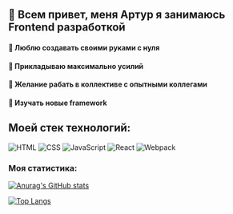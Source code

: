 ## 👋 Всем привет, меня Артур я занимаюсь Frontend разработкой

####  🔨 Люблю создавать своими руками с нуля
#### 💪 Прикладываю максимально усилий 
#### 👫 Желание рабать в коллективе с опытными коллегами 
#### 📙 Изучать новые framework 

## Моей стек технологий:
![HTML](https://img.shields.io/badge/HTML5-2a2a2a?style=for-the-badge&logo=html5)
![CSS](https://img.shields.io/badge/CSS-2a2a2a?style=for-the-badge&logo=CSS3)
![JavaScript](https://img.shields.io/badge/JAVASCRIPT-2a2a2a?style=for-the-badge&logo=JavaScript)
![React](https://img.shields.io/badge/React-2a2a2a?style=for-the-badge&logo=React)
![Webpack](https://img.shields.io/badge/Webpack-2a2a2a?style=for-the-badge&logo=webpack)

### Моя статистика:
[![Anurag's GitHub stats](https://github-readme-stats.vercel.app/api?username=ArturMaksimenko1994&show_icons=true)](https://github.com/anuraghazra/github-readme-stats)

[![Top Langs](https://github-readme-stats.vercel.app/api/top-langs/?username=ArturMaksimenko1994&layout=compact)](https://github.com/anuraghazra/github-readme-stats)